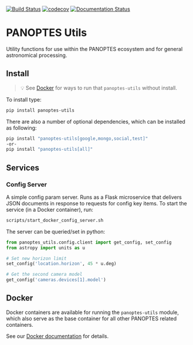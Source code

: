 [![Build Status](https://travis-ci.com/panoptes/panoptes-utils.svg?branch=master)](https://travis-ci.com/panoptes/panoptes-utils)
[![codecov](https://codecov.io/gh/panoptes/panoptes-utils/branch/master/graph/badge.svg)](https://codecov.io/gh/panoptes/panoptes-utils)
[![Documentation Status](https://readthedocs.org/projects/panoptes-utils/badge/?version=latest)](https://panoptes-utils.readthedocs.io/en/latest/?badge=latest)

# PANOPTES Utils

Utility functions for use within the PANOPTES ecosystem and for general astronomical processing.

## Install
<a href="#" name='install'></a>

> :bulb: See [Docker](#docker) for ways to run that `panoptes-utils` without install.

To install type:

```bash
pip install panoptes-utils
```

There are also a number of optional dependencies, which can be installed as following:

```bash
pip install "panoptes-utils[google,mongo,social,test]"
-or-
pip install "panoptes-utils[all]"
```

## Services
<a href="#" name='services'></a>

### Config Server
<a href="#" name='config-server'></a>

A simple config param server. Runs as a Flask microservice that delivers JSON documents
in response to requests for config key items. To start the service (in a Docker container), run:

```bash
scripts/start_docker_config_server.sh
```

The server can be queried/set in python:

```python
from panoptes_utils.config.client import get_config, set_config
from astropy import units as u

# Set new horizon limit
set_config('location.horizon', 45 * u.deg)

# Get the second camera model
get_config('cameras.devices[1].model')
```

## Docker
<a name="docker"></a>

Docker containers are available for running the `panoptes-utils` module, which also serve as the
base container for all other PANOPTES related containers.

See our [Docker documentation](https://panoptes-utils.readthedocs.io/en/latest/docker.html) for details.
